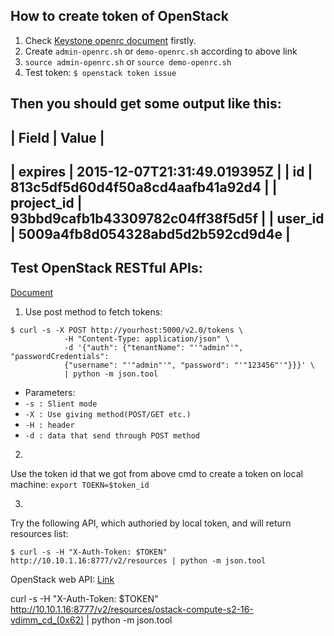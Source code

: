 ## How to create token of OpenStack
1. Check [Keystone openrc document](http://docs.openstack.org/liberty/install-guide-ubuntu/keystone-openrc.html) firstly.
2. Create `admin-openrc.sh` or `demo-openrc.sh` according to above link
3. `source admin-openrc.sh` or `source demo-openrc.sh`
4. Test token: `$ openstack token issue`

Then you should get some output like this:
-------------------------------------------------
| Field      | Value                            |
-------------------------------------------------
| expires    | 2015-12-07T21:31:49.019395Z      |
| id         | 813c5df5d60d4f50a8cd4aafb41a92d4 |
| project_id | 93bbd9cafb1b43309782c04ff38f5d5f |
| user_id    | 5009a4fb8d054328abd5d2b592cd9d4e |
-------------------------------------------------


## Test OpenStack RESTful APIs:
[Document](http://developer.openstack.org/api-guide/quick-start/api-quick-start.html)

1. Use post method to fetch tokens:
```shell
$ curl -s -X POST http://yourhost:5000/v2.0/tokens \
            -H "Content-Type: application/json" \
            -d '{"auth": {"tenantName": "'"admin"'", "passwordCredentials":
            {"username": "'"admin"'", "password": "'"123456"'"}}}' \
            | python -m json.tool
```
* Parameters:
* `-s : Slient mode`
* `-X : Use giving method(POST/GET etc.)`
* `-H : header`
* `-d : data that send through POST method`


2.
Use the token id that we got from above cmd to create a token on local machine:
`export TOEKN=$token_id`

3.
Try the following API, which authoried by local token, and will return resources list:
```shell
$ curl -s -H "X-Auth-Token: $TOKEN" http://10.10.1.16:8777/v2/resources | python -m json.tool
```

OpenStack web API: [Link](http://docs.openstack.org/developer/ceilometer/webapi/v2.html)

curl -s -H "X-Auth-Token: $TOKEN" http://10.10.1.16:8777/v2/resources/ostack-compute-s2-16-vdimm_cd_(0x62) | python -m json.tool